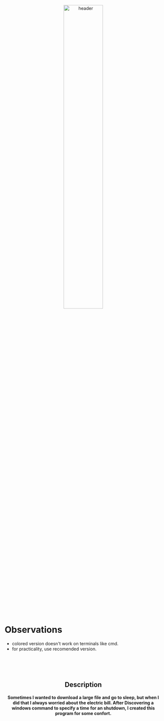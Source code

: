 <p align="center">
  <img src="https://eu-images.contentstack.com/v3/assets/blt66983808af36a8ef/blt62c514926ab80c97/60e389f2291ae223364da9a4/unplug.png" alt="header" width="50%" height="50%"/>
</p>

# Observations

+ colored version doesn't work on terminals like cmd.
+ for practicality, use recomended version.


<br><br><br>




<div align="center">
<h2> Description </h2>
<h4>
Sometimes I wanted to download a large file and go to sleep, but when I did that I always worried about the electric bill. After Discovering a windows command to specify a time for an shutdown, I created this program for some confort.
</h4>
</div>

